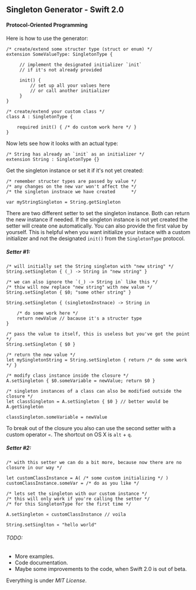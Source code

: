 ## Singleton Generator - Swift 2.0
#### Protocol-Oriented Programming

Here is how to use the generator:

    /* create/extend some structer type (struct or enum) */
    extension SomeValueType: SingletonType {
    
         // implement the designated initializer `init`
         // if it's not already provided
         
         init() {
             // set up all your values here 
             // or call another initializer
         }
    }
    
    /* create/extend your custom class */
    class A : SingletonType {
    
        required init() { /* do custom work here */ }
    }
    
Now lets see how it looks with an actual type:

    /* String has already an `init` as an initializer */
    extension String : SingletonType {}
    
Get the singleton instance or set it if it's not yet created:
    
    /* remember structer types are passed by value */
    /* any changes on the new var won't affect the */
    /* the singleton instnace we have created      */
    
    var myStringSingleton = String.getSingleton
    
There are two different setter to set the singleton instance. Both can return the new instance if needed. If the singleton instance is not yet created the setter will create one automatically. You can also provide the first value by yourself. This is helpful when you want initialize your instace with a custom initializer and not the designated `init()` from the `SingletonType` protocol. 

##### Setter #1:
    
    /* will initially set the String singleton with "new string" */
    String.setSingleton { (_) -> String in "new string" }
    
    /* we can also ignore the `(_) -> String in` like this */
    /* thiw will now replace "new string" with new value */
    String.setSingleton { $0; "some other string" }
    
    String.setSingleton { (singletonInstnace) -> String in 
    
        /* do some work here */
        return newValue // bacause it's a structer type
    }
    
    /* pass the value to itself, this is useless but you've got the point */
    String.setSingleton { $0 }
    
    /* return the new value */
    let mySingletonString = String.setSingleton { return /* do some work */ }
    
    /* modify class instance inside the closure */
    A.setSingleton { $0.someVariable = newValue; return $0 }
    
    /* singleton instances of a class can also be modified outside the closure */
    let classSingleton = A.setSingleton { $0 } // better would be A.getSingleton
    
    classSingleton.someVariable = newValue
    
To break out of the closure you also can use the second setter with a custom operator `«`. The shortcut on OS X is `alt` + `q`.

##### Setter #2:

    /* with this setter we can do a bit more, because now there are no closure in our way */
    
    let customClassInstance = A( /* some custom initializing */ )
    customClassInstance.someVar = /* do as you like */
    
    /* lets set the singleton with our custom instance */
    /* this will only work if you're calling the setter */
    /* for this SingletonType for the first time */
    
    A.setSingleton « customClassInstance // voila
    
    String.setSinglton « "hello world"
    
###### TODO:
 - More examples.
 - Code documentation.
 - Maybe some improvements to the code, when Swift 2.0 is out of beta. 


Everything is under *MIT License*.
